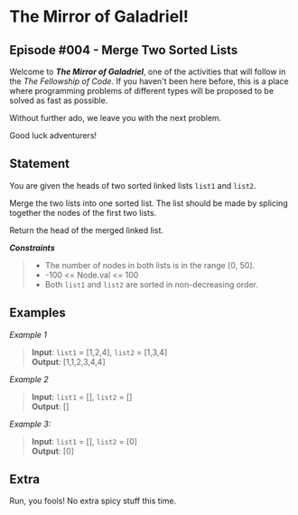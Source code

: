 # The Mirror of Galadriel!
## Episode #004 - Merge Two Sorted Lists

Welcome to ***The Mirror of Galadriel***, one of the activities that will follow in the *The Fellowship of Code*. If you haven't been here before, this is a place where programming problems of different types will be proposed to be solved as fast as possible.

Without further ado, we leave you with the next problem. 

Good luck adventurers!

## Statement

You are given the heads of two sorted linked lists `list1` and `list2`.

Merge the two lists into one sorted list. The list should be made by splicing together the nodes of the first two lists.

Return the head of the merged linked list.

***Constraints***
> - The number of nodes in both lists is in the range [0, 50].
> - -100 <= Node.val <= 100
> - Both `list1` and `list2` are sorted in non-decreasing order.

## Examples

*Example 1*
> **Input**: `list1` = [1,2,4], `list2` = [1,3,4]
> </br> **Output**: [1,1,2,3,4,4]

*Example 2*
> **Input**: `list1` = [], `list2` = []
> </br> **Output**: []

*Example 3:*
> **Input**: `list1` = [], `list2` = [0]
> </br> **Output**: [0]

## Extra

Run, you fools! No extra spicy stuff this time.
